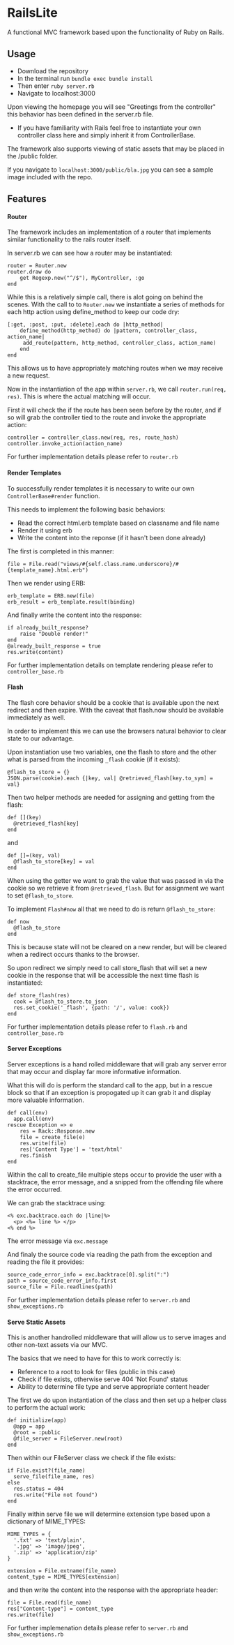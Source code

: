 # RailsLite

A functional MVC framework based upon the functionality of Ruby on Rails. 

## Usage

* Download the repository
* In the terminal run `bundle exec bundle install`
* Then enter `ruby server.rb`
* Navigate to localhost:3000

Upon viewing the homepage you will see "Greetings from the controller" this behavior has been defined in the server.rb file.
	
* If you have familiarity with Rails feel free to instantiate your own controller class here and 
simply inherit it from ControllerBase. 

The framework also supports viewing of static assets that may be placed in the /public folder. 

If you navigate to `localhost:3000/public/bla.jpg` you can see a sample image included with the repo.

## Features

#### Router

The framework includes an implementation of a router that implements similar functionality to the rails router itself.

In server.rb we can see how a router may be instantiated:

	router = Router.new
	router.draw do
		get Regexp.new("^/$"), MyController, :go
	end

While this is a relatively simple call, there is alot going on behind the scenes. With the call to to `Router.new` we instantiate a series of methods for each http action using define_method to keep our code dry: 

	[:get, :post, :put, :delete].each do |http_method|
		define_method(http_method) do |pattern, controller_class, action_name|
	 	 add_route(pattern, http_method, controller_class, action_name)
		end
	end

This allows us to have appropriately matching routes when we may receive a new request.

Now in the instantiation of the app within `server.rb`, we call `router.run(req, res)`. This is where the actual matching will occur.

First it will check the if the route has been seen before by the router, and if so will grab the controller tied to the route and invoke the appropriate action: 

	controller = controller_class.new(req, res, route_hash)
	controller.invoke_action(action_name)

For further implementation details please refer to `router.rb`

#### Render Templates

To successfully render templates it is necessary to write our own `ControllerBase#render` function.

This needs to implement the following basic behaviors:

* Read the correct html.erb template based on classname and file name
* Render it using erb
* Write the content into the reponse (if it hasn't been done already)

The first is completed in this manner:

	file = File.read("views/#{self.class.name.underscore}/#{template_name}.html.erb")

Then we render using ERB:

	erb_template = ERB.new(file)
	erb_result = erb_template.result(binding)

And finally write the content into the response:

	if already_built_response?
		raise "Double render!"
	end
	@already_built_response = true
	res.write(content)

For further implementation details on template rendering please refer to `controller_base.rb`

#### Flash

The flash core behavior should be a cookie that is available upon the next redirect and then expire. With the caveat that flash.now should be available immediately as well. 

In order to implement this we can use the browsers natural behavior to clear state to our advantage. 

Upon instantiation use two variables, one the flash to store and the other what is parsed from the incoming `_flash` cookie (if it exists):

	@flash_to_store = {}
	JSON.parse(cookie).each {|key, val| @retrieved_flash[key.to_sym] = val}

Then two helper methods are needed for assigning and getting from the flash:

	def [](key)
	  @retrieved_flash[key]
	end

and

	def []=(key, val)
	  @flash_to_store[key] = val
	end

When using the getter we want to grab the value that was passed in via the cookie so we retrieve it from `@retrieved_flash`. But for assignment we want to set `@flash_to_store`.

To implement `Flash#now` all that we need to do is return `@flash_to_store`:

	def now
	  @flash_to_store
	end

This is because state will not be cleared on a new render, but will be cleared when a redirect occurs thanks to the browser.

So upon redirect we simply need to call store_flash that will set a new cookie in the response that will be accessible the next time flash is instantiated:

	def store_flash(res)
	  cook = @flash_to_store.to_json
	  res.set_cookie('_flash', {path: '/', value: cook})
	end

For further implementation details please refer to `flash.rb` and `controller_base.rb`

#### Server Exceptions

Server exceptions is a hand rolled middleware that will grab any server error that may occur and display far more informative information.

What this will do is perform the standard call to the app, but in a rescue block so that if an exception is propogated up it can grab it and display more valuable information.

	def call(env)
	  app.call(env)
	rescue Exception => e
	    res = Rack::Response.new
	    file = create_file(e)
	    res.write(file)
	    res['Content Type'] = 'text/html'
	    res.finish
	end

Within the call to create_file multiple steps occur to provide the user with a stacktrace, the error message, and a snipped from the offending file where the error occurred.

We can grab the stacktrace using:

	<% exc.backtrace.each do |line|%>
	  <p> <%= line %> </p>
	<% end %>

The error message via `exc.message`

And finaly the source code via reading the path from the exception and reading the file it provides:

	source_code_error_info = exc.backtrace[0].split(":")
	path = source_code_error_info.first
	source_file = File.readlines(path)

For further implementation details please refer to `server.rb` and `show_exceptions.rb`

#### Serve Static Assets

This is another handrolled middleware that will allow us to serve images and other non-text assets via our MVC. 

The basics that we need to have for this to work correctly is:

* Reference to a root to look for files (public in this case)
* Check if file exists, otherwise serve 404 'Not Found' status
* Ability to determine file type and serve appropriate content header

The first we do upon instantiation of the class and then set up a helper class to perform the actual work:

	def initialize(app)
	  @app = app
	  @root = :public
	  @file_server = FileServer.new(root)
	end

Then within our FileServer class we check if the file exists:

	if File.exist?(file_name)
	  serve_file(file_name, res)
	else
	  res.status = 404
	  res.write("File not found")
	end

Finally within serve file we will determine extension type based upon a dictionary of MIME_TYPES:

	MIME_TYPES = {
	  '.txt' => 'text/plain',
	  '.jpg' => 'image/jpeg',
	  '.zip' => 'application/zip'
	}

	extension = File.extname(file_name)
	content_type = MIME_TYPES[extension]
	
and then write the content into the response with the appropriate header:

	file = File.read(file_name)
	res["Content-type"] = content_type
	res.write(file)

For further implemenation details please refer to `server.rb` and `show_exceptions.rb`

